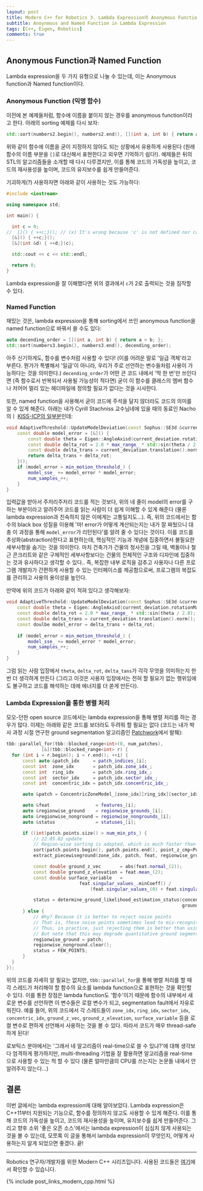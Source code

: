 ```yaml
---
layout: post
title: Modern C++ for Robotics 3. Lambda Expression의 Anonymous Function과 Named Function
subtitle: Anoynmous and Named Function in Lambda Expression
tags: [C++, Eigen, Robotics]
comments: true
---
```


## Anonymous Function과 Named Function

Lambda expression을 두 가지 유형으로 나눌 수 있는데, 이는 Anonymous function과 Named function이다.

### Anonymous Function (익명 함수)

이전에 본 예제들처럼, 함수에 이름을 붙이지 않는 경우를 anonymous function이라고 한다. 아래의 sorting 예제를 다시 보자:

```cpp
std::sort(numbers2.begin(), numbers2.end(), [](int a, int b) { return a > b; });
```

위와 같이 함수에 이름을 굳이 지정하지 않아도 되는 상황에서 유용하게 사용된다 (원래 함수의 이름 부분을 `[]`로 대신해서 표현한다고 외우면 기억하기 쉽다!).
예제들은 뒤의 STL의 알고리즘들을 소개할 때 다시 다루겠지만, 
이를 통해 코드의 가독성을 높이고, 코드의 재사용성을 높이며, 코드의 유지보수를 쉽게 만들어준다. 

기괴하게(?) 사용하자면 아래와 같이 사용하는 것도 가능하다:

```cpp
#include <iostream>

using namespace std;

int main() {

  int c = 0;
//  []() { ++c;}(); // (x) It's wrong because 'c' is not defined nor captured
  [&]() { ++c;}();
  [&](int &d) { ++d;}(c);

  std::cout << c << std::endl;

  return 0;
}
```

Lambda expression을 잘 이해했다면 위의 결과에서 `c`가 2로 출력되는 것을 짐작할 수 있다. 

### Named Function 

재밌는 것은, lambda expression을 통해 sorting에서 쓰인 anonymous function을 named function으로 바꿔서 쓸 수도 있다:

```cpp
auto decending_order = [](int a, int b) { return a > b; };
std::sort(numbers3.begin(), numbers3.end(), decending_order);
```

아주 신기하게도, 함수를 변수처럼 사용할 수 있다! (이를 어려운 말로 '일급 객체'라고 부른다. 뭔가가 특별해서 '일급'이 아니라, 우리가 주로 선언하는 변수들처럼 사용이 가능하다는 것을 의미한다.)
`decending_order`가 어떤 큰 코드 내에서 '딱 한 번'만 쓰인다면 (즉 함수로서 반복되서 사용될 가능성이 적다면) 굳이 이 함수를 클래스의 멤버 함수나 저어어 멀리 있는 헤더파일에 정의할 필요가 없다는 것을 시사한다.

또한, named function을 사용해서 굳이 코드에 주석을 달지 않더라도 코드의 의미를 알 수 있게 해준다. 아래는 내가 Cyrill Stachniss 교수님네에 있을 때의 동료인 Nacho의ㅣ [KISS-ICP의 일부분](https://github.com/PRBonn/kiss-icp/blob/1129b6e451222a891a26ddfdb77d719ce481534b/cpp/kiss_icp/core/Threshold.cpp#L37C1-L48C2)인데:

```cpp
void AdaptiveThreshold::UpdateModelDeviation(const Sophus::SE3d &current_deviation) {
    const double model_error = [&]() {
        const double theta = Eigen::AngleAxisd(current_deviation.rotationMatrix()).angle();
        const double delta_rot = 2.0 * max_range_ * std::sin(theta / 2.0);
        const double delta_trans = current_deviation.translation().norm();
        return delta_trans + delta_rot;
    }();
    if (model_error > min_motion_threshold_) {
        model_sse_ += model_error * model_error;
        num_samples_++;
    }
}
```

입력값을 받아서 주저리주저리 코드를 적는 것보다, 위의 네 줄이 model의 error를 구하는 부분이라고 알려주어 코드를 읽는 사람이 더 쉽게 이해할 수 있게 해준다 (물론 lambda expression과 친숙하지 않은 이에게는 고통일지도...).
즉, 위의 코드에서는 함수의 black box 성질을 이용해 '마! error가 어떻게 계산되는지는 내가 잘 짜뒀으니 대충 이 과정을 통해 `model_error`가 리턴된다'를 알려 줄 수 있다는 것이다. 
이를 코드를 추상화(abstraction)한다고 표현하는데, 
핵심적인 기능과 개념에 집중하면서 불필요한 세부사항을 숨기는 것을 의미한다. 
마치 건축가가 건물의 청사진을 그릴 때, 벽돌이나 철근 콘크리트와 같은 구체적인 세부사항보다는 건물의 전체적인 구조와 디자인에 집중하는 것과 유사하다고 생각할 수 있다..
즉, 복잡한 내부 로직을 감추고 사용자나 다른 프로그램 개발자가 간편하게 사용할 수 있는 인터페이스를 제공함으로써, 프로그램의 복잡도를 관리하고 사용의 용이성을 높인다. 


만약에 위의 코드가 아래와 같이 적혀 있다고 생각해보자:

```cpp
void AdaptiveThreshold::UpdateModelDeviation(const Sophus::SE3d &current_deviation) {
    const double theta = Eigen::AngleAxisd(current_deviation.rotationMatrix()).angle();
    const double delta_rot = 2.0 * max_range_ * std::sin(theta / 2.0);
    const double delta_trans = current_deviation.translation().norm();
    const doulbe model_error = delta_trans + delta_rot;
 
    if (model_error > min_motion_threshold_) {
        model_sse_ += model_error * model_error;
        num_samples_++;
    }
}
```

그럼 읽는 사람 입장에서 `theta`, `delta_rot`, `delta_tans`가 각각 무엇을 의미하는지 한 번 더 생각하게 만든다 (그리고 이것은 사용자 입장에서는 전혀 할 필요가 없는 행위임에도 불구하고 코드를 해석하는 데에 에너지를 더 쏟게 만든다). 

### Lambda Expression을 통한 병렬 처리 

모오-던한 open source 코드에서는 lambda expression을 통해 병렬 처리를 하는 경우가 많다. 이제는 아래와 같은 코드를 보더라도 두려워 할 필요는 없다 (코드는 내가 박사 과정 시절 연구한 ground segmentation 알고리즘인 [Patchwork](https://github.com/LimHyungTae/patchwork/blob/531b8ecb55421d5c6843af412a906cb785e027b3/include/patchwork/patchwork.hpp#L643C5-L683C8)에서 발췌):

```cpp
tbb::parallel_for(tbb::blocked_range<int>(0, num_patches),
             [&](tbb::blocked_range<int> r) {
  for (int i = r.begin(); i < r.end(); ++i) {
      const auto &patch_idx     = patch_indices_[i];
      const int  zone_idx       = patch_idx.zone_idx_;
      const int  ring_idx       = patch_idx.ring_idx_;
      const int  sector_idx     = patch_idx.sector_idx_;
      const int  concentric_idx = patch_idx.concentric_idx_;

      auto &patch = ConcentricZoneModel_[zone_idx][ring_idx][sector_idx];

      auto &feat                 = features_[i];
      auto &regionwise_ground    = regionwise_grounds_[i];
      auto &regionwise_nonground = regionwise_nongrounds_[i];
      auto &status               = statuses_[i];

      if ((int)patch.points.size() > num_min_pts_) {
          // 22.05.02 update
          // Region-wise sorting is adopted, which is much faster than global sorting!
          sort(patch.points.begin(), patch.points.end(), point_z_cmp<PointT>);
          extract_piecewiseground(zone_idx, patch, feat, regionwise_ground, regionwise_nonground);

          const double ground_z_vec       = abs(feat.normal_(2));
          const double ground_z_elevation = feat.mean_(2);
          const double surface_variable   =
                           feat.singular_values_.minCoeff() /
                               (feat.singular_values_(0) + feat.singular_values_(1) + feat.singular_values_(2));

          status = determine_ground_likelihood_estimation_status(concentric_idx, ground_z_vec,
                                                                 ground_z_elevation, surface_variable);
      } else {
          // Why? Because it is better to reject noise points
          // That is, these noise points sometimes lead to mis-recognition or wrong clustering
          // Thus, in practice, just rejecting them is better than using them
          // But note that this may degrade quantitative ground segmentation performance
          regionwise_ground = patch;
          regionwise_nonground.clear();
          status = FEW_POINTS;
      }
  }
});
```

위의 코드를 자세히 알 필요는 없지만, `tbb::parallel_for`을 통해 병렬 처리를 할 때 각 스레드가 처리해야 할 함수의 요소를 lambda function으로 표현하는 것을 확인할 수 있다. 
이를 통한 장점은 lambda function도 '함수'이기 때문에 함수의 내부에서 새로운 변수를 선언하면 이 변수들은 로컬 변수가 되고, segmentation fault에서 자유로워진다. 
예를 들어, 위의 코드에서 각 스레드들이 `zone_idx`, `ring_idx`, `sector_idx`, `concentric_idx`, `ground_z_vec`, `ground_z_elevation`, `surface_variable` 등을 로컬 변수로 편하게 선언해서 사용하는 것을 볼 수 있다. 
따라서 코드가 매우 thread-safe하게 된다!

로보틱스 분야에서는 '그래서 네 알고리즘이 real-time으로 쓸 수 있냐?'에 대해 생각보다 엄격하게 평가하지만, multi-threading 기법을 잘 활용하면 알고리즘을 real-time으로 사용할 수 있는 척 할 수 있다
(물론 얼마만큼의 CPU를 쓰는지는 논문들 내에서 안 알려주지 않는다...)

## 결론

이번 글에서는 lambda expression에 대해 알아보았다. Lambda expression은 C++11부터 지원되는 기능으로, 함수를 정의하지 않고도 사용할 수 있게 해준다. 이를 통해 코드의 가독성을 높이고, 코드의 재사용성을 높이며, 유지보수를 쉽게 만들어준다.
그리고 향후 소위 '좋은 오픈 소스'에서는 lambda expression이 심심치 않게 사용되는 것을 볼 수 있는데, 
모쪼록 이 글을 통해서 lambda expression이 무엇인지, 어떻게 사용하는지 알게 되었으면 좋겠다. 끝!

---

Robotics 연구자/개발자를 위한 Modern C++ 시리즈입니다.
사용된 코드들은 [여기](https://github.com/LimHyungTae/moderncpp_study)에서 확인할 수 있습니다.

{% include post_links_modern_cpp.html %}
